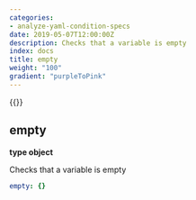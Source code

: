 ```yaml
---
categories:
- analyze-yaml-condition-specs
date: 2019-05-07T12:00:00Z
description: Checks that a variable is empty
index: docs
title: empty
weight: "100"
gradient: "purpleToPink"
---
```


{{<legacynotice>}}

## empty

**type object**

Checks that a variable is empty


```yaml
empty: {}
```
